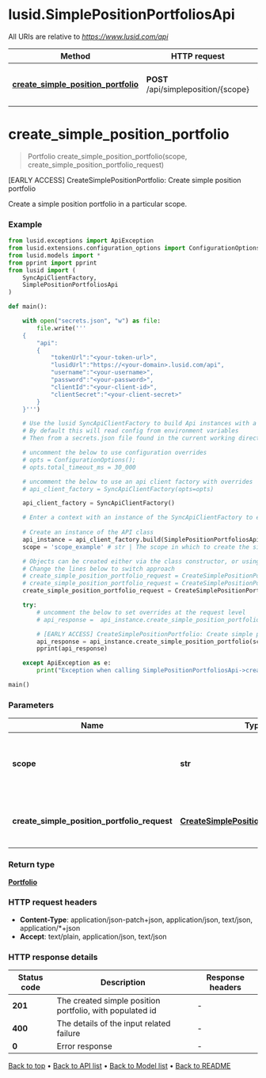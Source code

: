 # lusid.SimplePositionPortfoliosApi

All URIs are relative to *https://www.lusid.com/api*

Method | HTTP request | Description
------------- | ------------- | -------------
[**create_simple_position_portfolio**](SimplePositionPortfoliosApi.md#create_simple_position_portfolio) | **POST** /api/simpleposition/{scope} | [EARLY ACCESS] CreateSimplePositionPortfolio: Create simple position portfolio


# **create_simple_position_portfolio**
> Portfolio create_simple_position_portfolio(scope, create_simple_position_portfolio_request)

[EARLY ACCESS] CreateSimplePositionPortfolio: Create simple position portfolio

Create a simple position portfolio in a particular scope.

### Example

```python
from lusid.exceptions import ApiException
from lusid.extensions.configuration_options import ConfigurationOptions
from lusid.models import *
from pprint import pprint
from lusid import (
    SyncApiClientFactory,
    SimplePositionPortfoliosApi
)

def main():

    with open("secrets.json", "w") as file:
        file.write('''
    {
        "api":
        {
            "tokenUrl":"<your-token-url>",
            "lusidUrl":"https://<your-domain>.lusid.com/api",
            "username":"<your-username>",
            "password":"<your-password>",
            "clientId":"<your-client-id>",
            "clientSecret":"<your-client-secret>"
        }
    }''')

    # Use the lusid SyncApiClientFactory to build Api instances with a configured api client
    # By default this will read config from environment variables
    # Then from a secrets.json file found in the current working directory

    # uncomment the below to use configuration overrides
    # opts = ConfigurationOptions();
    # opts.total_timeout_ms = 30_000

    # uncomment the below to use an api client factory with overrides
    # api_client_factory = SyncApiClientFactory(opts=opts)

    api_client_factory = SyncApiClientFactory()

    # Enter a context with an instance of the SyncApiClientFactory to ensure the connection pool is closed after use
    
    # Create an instance of the API class
    api_instance = api_client_factory.build(SimplePositionPortfoliosApi)
    scope = 'scope_example' # str | The scope in which to create the simple position portfolio.

    # Objects can be created either via the class constructor, or using the 'from_dict' or 'from_json' methods
    # Change the lines below to switch approach
    # create_simple_position_portfolio_request = CreateSimplePositionPortfolioRequest.from_json("")
    # create_simple_position_portfolio_request = CreateSimplePositionPortfolioRequest.from_dict({})
    create_simple_position_portfolio_request = CreateSimplePositionPortfolioRequest()

    try:
        # uncomment the below to set overrides at the request level
        # api_response =  api_instance.create_simple_position_portfolio(scope, create_simple_position_portfolio_request, opts=opts)

        # [EARLY ACCESS] CreateSimplePositionPortfolio: Create simple position portfolio
        api_response = api_instance.create_simple_position_portfolio(scope, create_simple_position_portfolio_request)
        pprint(api_response)

    except ApiException as e:
        print("Exception when calling SimplePositionPortfoliosApi->create_simple_position_portfolio: %s\n" % e)

main()
```

### Parameters

Name | Type | Description  | Notes
------------- | ------------- | ------------- | -------------
 **scope** | **str**| The scope in which to create the simple position portfolio. | 
 **create_simple_position_portfolio_request** | [**CreateSimplePositionPortfolioRequest**](CreateSimplePositionPortfolioRequest.md)| The definition of the simple position portfolio. | 

### Return type

[**Portfolio**](Portfolio.md)

### HTTP request headers

 - **Content-Type**: application/json-patch+json, application/json, text/json, application/*+json
 - **Accept**: text/plain, application/json, text/json

### HTTP response details
| Status code | Description | Response headers |
|-------------|-------------|------------------|
**201** | The created simple position portfolio, with populated id |  -  |
**400** | The details of the input related failure |  -  |
**0** | Error response |  -  |

[Back to top](#) &#8226; [Back to API list](../README.md#documentation-for-api-endpoints) &#8226; [Back to Model list](../README.md#documentation-for-models) &#8226; [Back to README](../README.md)

